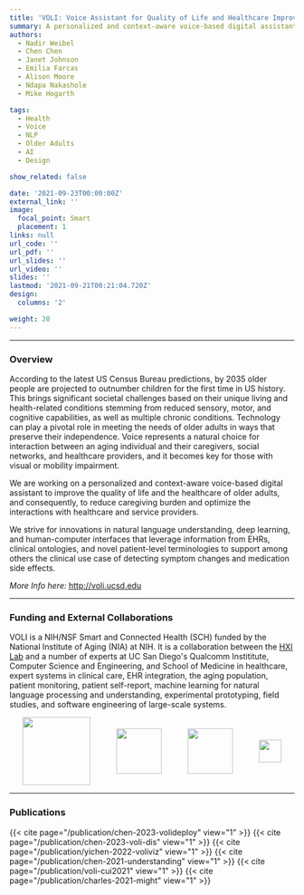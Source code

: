 ```yaml
---
title: 'VOLI: Voice Assistant for Quality of Life and Healthcare Improvement in Aging Populations'
summary: A personalized and context-aware voice-based digital assistant to improve the quality of life and the healthcare of older adults.
authors: 
  - Nadir Weibel
  - Chen Chen
  - Janet Johnson
  - Emilia Farcas
  - Alison Moore
  - Ndapa Nakashole
  - Mike Hogarth

tags:
  - Health
  - Voice
  - NLP
  - Older Adults 
  - AI
  - Design

show_related: false

date: '2021-09-23T00:00:00Z'
external_link: ''
image:
  focal_point: Smart
  placement: 1
links: null
url_code: ''
url_pdf: ''
url_slides: ''
url_video: ''
slides: ''
lastmod: '2021-09-21T00:21:04.720Z'
design:
  columns: '2'

weight: 20
---
```


------

### Overview

According to the latest US Census Bureau predictions, by 2035 older people are projected to outnumber children for the first time in US history. This brings significant societal challenges based on their unique living and health-related conditions stemming from reduced sensory, motor, and cognitive capabilities, as well as multiple chronic conditions. Technology can play a pivotal role in meeting the needs of older adults in ways that preserve their independence. Voice represents a natural choice for interaction between an aging individual and their caregivers, social networks, and healthcare providers, and it becomes key for those with visual or mobility impairment.

We are working on a personalized and context-aware voice-based digital assistant to improve the quality of life and the healthcare of older adults, and consequently, to reduce caregiving burden and optimize the interactions with healthcare and service providers.

We strive for innovations in natural language understanding, deep learning, and human-computer interfaces that leverage information from EHRs, clinical ontologies, and novel patient-level terminologies to support among others the clinical use case of detecting symptom changes and medication side effects.

*More Info here:* http://voli.ucsd.edu


------

### Funding and External Collaborations

VOLI is a NIH/NSF Smart and Connected Health (SCH) funded by the National Institute of Aging (NIA) at NIH. It is a collaboration between the [HXI Lab](https://hxi.ucsd.edu) and a number of experts at UC San Diego's Qualcomm Instititute, Computer Science and Engineering, and School of Medicine in healthcare, expert systems in clinical care, EHR integration, the aging population, patient monitoring, patient self-report, machine learning for natural language processing and understanding, experimental prototyping, field studies, and software engineering of large-scale systems.


<div style="display: flex; justify-content:space-around; align-items: center;">
<img src="/images/CSE.jpg" style="height: 120px;"> 
<img src="/images/qi.png" style="height: 80px;"> 
<img src="/images/ucsd_som.jpg" style="height: 80px;"> 
<img src="/images/nih-nia.jpg" style="height: 40px;">

</div>

------

### Publications

{{< cite page="/publication/chen-2023-volideploy" view="1" >}} 
{{< cite page="/publication/chen-2023-voli-dis" view="1" >}} 
{{< cite page="/publication/yichen-2022-voliviz" view="1" >}} 
{{< cite page="/publication/chen-2021-understanding" view="1" >}} 
{{< cite page="/publication/voli-cui2021" view="1" >}} 
{{< cite page="/publication/charles-2021-might" view="1" >}} 

